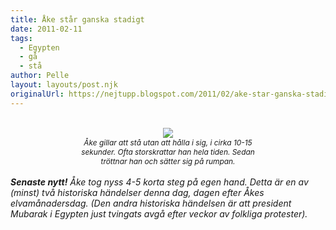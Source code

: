 ```yaml
---
title: Åke står ganska stadigt
date: 2011-02-11
tags: 
  - Egypten
  - gå
  - stå	
author: Pelle
layout: layouts/post.njk
originalUrl: https://nejtupp.blogspot.com/2011/02/ake-star-ganska-stadigt.html
---
```


<div style="text-align: center;"><br><img src="../../../../img/%25C3%2585kes%2Bframsteg-IMG_0934.jpg"><br><span style="font-size:85%;"><span style="font-style: italic;">Åke gillar att stå utan att hålla i sig, i cirka 10-15<br>sekunder.  </span><span style="font-style: italic;">Ofta storskrattar han hela tiden. Sedan<br>tröttnar han och sätter sig på rumpan.</span></span><br><br><div style="text-align: left;"><span style="font-weight: bold; font-style: italic;">Senaste nytt!</span><span style="font-style: italic;"> Åke tog nyss 4-5 korta steg på egen hand. Detta är en av (minst) två historiska händelser denna dag, dagen efter Åkes elvamånadersdag. (Den andra historiska händelsen är att president Mubarak i Egypten just tvingats avgå efter veckor av folkliga protester). </span><br></div></div>
<!-- no comments on this post -->